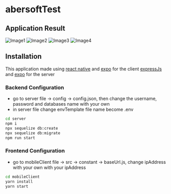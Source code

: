 # abersoftTest

## Application Result

![Image1](https://github.com/samuelzega/abersoftTest/blob/master/mobileClient/assets/applicationResult/1.jpeg)
![Image2](https://github.com/samuelzega/abersoftTest/blob/master/mobileClient/assets/applicationResult/2.jpeg)
![Image3](https://github.com/samuelzega/abersoftTest/blob/master/mobileClient/assets/applicationResult/3.jpeg)
![Image4](https://github.com/samuelzega/abersoftTest/blob/master/mobileClient/assets/applicationResult/4.jpeg)

## Installation

This application made using
[react native](https://reactnative.dev/docs/getting-started) and
[expo](https://docs.expo.io/get-started/installation/) for the client
[expressJs](https://expressjs.com/en/starter/installing.html) and
[expo](https://sequelize.org/master/manual/getting-started.html) for the server

### Backend Configuration

-  go to server file -> config -> config.json, then change the username,
   password and databases name with your own
-  in server file change envTemplate file name become .env

```bash
cd server
npm i
npx sequelize db:create
npx sequelize db:migrate
npm run start
```

### Frontend Configuration

-  go to mobileClient file -> src -> constant -> baseUrl.js, change ipAddress
   with your own with your ipAddress

```bash
cd mobileClient
yarn install
yarn start
```
